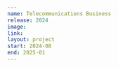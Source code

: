 ```yaml
---
name: Telecommunications Business
release: 2024
image:
link:
layout: project
start: 2024-08
end: 2025-01
---
```

